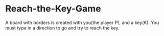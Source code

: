 # Reach-the-Key-Game
A board with borders is created with you(the player P), and a key(K).  You must type in a direction to go and try to reach the key.
